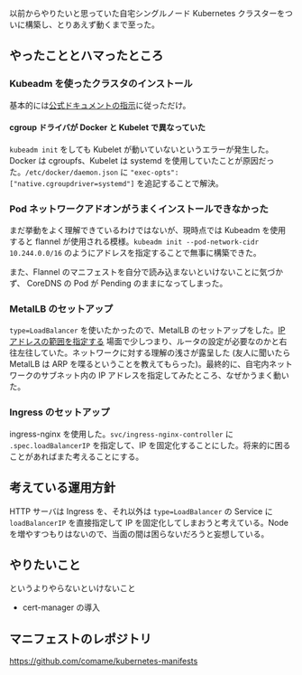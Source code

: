 以前からやりたいと思っていた自宅シングルノード Kubernetes クラスターをついに構築し、とりあえず動くまで至った。

## やったこととハマったところ

### Kubeadm を使ったクラスタのインストール

基本的には[公式ドキュメントの指示](https://kubernetes.io/ja/docs/setup/production-environment/tools/kubeadm/create-cluster-kubeadm/)に従っただけ。

#### cgroup ドライバが Docker と Kubelet で異なっていた

`kubeadm init` をしても Kubelet が動いていないというエラーが発生した。Docker は cgroupfs、Kubelet は systemd を使用していたことが原因だった。`/etc/docker/daemon.json` に `"exec-opts": ["native.cgroupdriver=systemd"]` を追記することで解決。

### Pod ネットワークアドオンがうまくインストールできなかった

まだ挙動をよく理解できているわけではないが、現時点では Kubeadm を使用すると flannel が使用される模様。`kubeadm init --pod-network-cidr 10.244.0.0/16` のようにアドレスを指定することで無事に構築できた。

また、Flannel のマニフェストを自分で読み込まないといけないことに気づかず、 CoreDNS の Pod が Pending のままになってしまった。

### MetalLB のセットアップ

`type=LoadBalancer` を使いたかったので、MetalLB のセットアップをした。[IP アドレスの範囲を指定する](https://metallb.universe.tf/configuration/) 場面で少しつまり、ルータの設定が必要なのかと右往左往していた。ネットワークに対する理解の浅さが露呈した (友人に聞いたら MetalLB は ARP を喋るということを教えてもらった)。最終的に、自宅内ネットワークのサブネット内の IP アドレスを指定してみたところ、なぜかうまく動いた。

### Ingress のセットアップ

ingress-nginx を使用した。`svc/ingress-nginx-controller` に `.spec.loadBalancerIP` を指定して、IP を固定化することにした。将来的に困ることがあればまた考えることにする。

## 考えている運用方針

HTTP サーバは Ingress を、それ以外は `type=LoadBalancer` の Service に `loadBalancerIP` を直接指定して IP を固定化してしまおうと考えている。Node を増やすつもりはないので、当面の間は困らないだろうと妄想している。

## やりたいこと

というよりやらないといけないこと

- cert-manager の導入

## マニフェストのレポジトリ

<https://github.com/comame/kubernetes-manifests>
